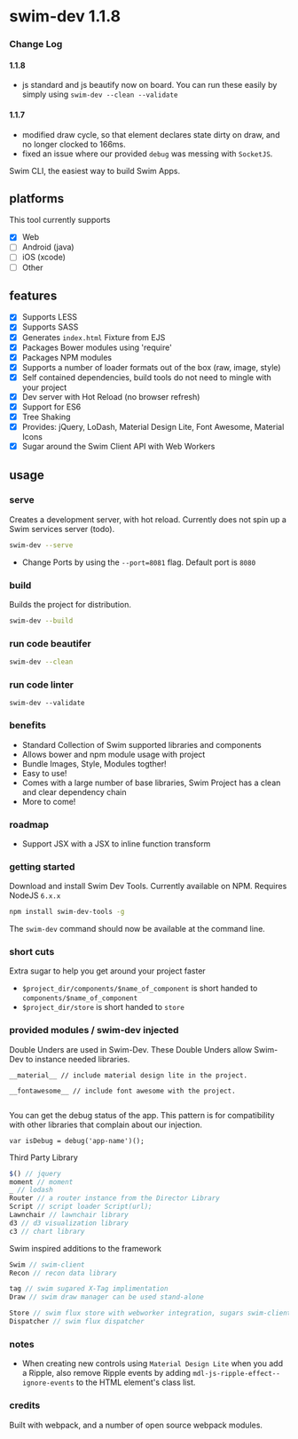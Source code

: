 # swim-dev 1.1.8

### Change Log

#### 1.1.8

* js standard and js beautify now on board. You can run these easily by simply using `swim-dev --clean --validate`

#### 1.1.7

* modified draw cycle, so that element declares state dirty on draw, and no longer clocked to 166ms.
* fixed an issue where our provided `debug` was messing with `SocketJS`. 

Swim CLI, the easiest way to build Swim Apps.

## platforms

This tool currently supports 

- [x] Web
- [ ] Android (java)
- [ ] iOS (xcode)
- [ ] Other

## features

- [x] Supports LESS
- [x] Supports SASS
- [x] Generates `index.html` Fixture from EJS
- [x] Packages Bower modules using 'require'
- [x] Packages NPM modules
- [x] Supports a number of loader formats out of the box (raw, image, style)
- [x] Self contained dependencies, build tools do not need to mingle with your project
- [x] Dev server with Hot Reload (no browser refresh)
- [x] Support for ES6
- [x] Tree Shaking
- [x] Provides: jQuery, LoDash, Material Design Lite, Font Awesome, Material Icons
- [x] Sugar around the Swim Client API with Web Workers

## usage

### serve

Creates a development server, with hot reload. Currently does not spin up a Swim services server (todo).

```bash
swim-dev --serve
```

* Change Ports by using the `--port=8081` flag. Default port is `8080`

### build

Builds the project for distribution.

```bash
swim-dev --build
```

### run code beautifer

```bash
swim-dev --clean
```

### run code linter

```
swim-dev --validate
```

### benefits

* Standard Collection of Swim supported libraries and components
* Allows bower and npm module usage with project
* Bundle Images, Style, Modules togther!
* Easy to use!
* Comes with a large number of base libraries, Swim Project has a clean and clear dependency chain
* More to come!

### roadmap

* Support JSX with a JSX to inline function transform

### getting started

Download and install Swim Dev Tools. Currently available on NPM. Requires NodeJS `6.x.x`

```bash
npm install swim-dev-tools -g
```

The `swim-dev` command should now be available at the command line.

### short cuts

Extra sugar to help you get around your project faster

* `$project_dir/components/$name_of_component` is short handed to `components/$name_of_component`
* `$project_dir/store` is short handed to `store`

### provided modules / swim-dev injected

Double Unders are used in Swim-Dev. These Double Unders allow Swim-Dev to instance needed libraries.

```
__material__ // include material design lite in the project.

__fontawesome__ // include font awesome with the project.


```

You can get the debug status of the app. This pattern is for compatibility with other libraries that complain about our injection.

```
var isDebug = debug('app-name')();
```

Third Party Library

```javascript
$() // jquery
moment // moment
_ // lodash
Router // a router instance from the Director Library
Script // script loader Script(url);
Lawnchair // lawnchair library
d3 // d3 visualization library
c3 // chart library
```

Swim inspired additions to the framework 

```javascript
Swim // swim-client
Recon // recon data library

tag // swim sugared X-Tag implimentation
Draw // swim draw manager can be used stand-alone

Store // swim flux store with webworker integration, sugars swim-client
Dispatcher // swim flux dispatcher
```

### notes

* When creating new controls using `Material Design Lite` when you add a Ripple, also remove Ripple events by adding `mdl-js-ripple-effect--ignore-events` to the HTML element's class list.

### credits

Built with webpack, and a number of open source webpack modules.
